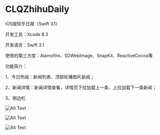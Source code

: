 # CLQZhihuDaily
iOS版知乎日报（Swift 3.1）

开发工具：Xcode 8.3

开发语言：Swift 3.1

使用的第三方库：Alamofire、SDWebImage、SnapKit、ReactiveCocoa等

功能简介：

1、今日热闻：新闻列表、顶部轮播图片新闻；

2、新闻详情：新闻详情查看，详情页下拉加载上一条、上拉加载下一条新闻；

3、侧边栏

![Alt Text](https://github.com/chy305chy/CLQZhihuDaily/blob/master/gif/1.gif)


![Alt Text](https://github.com/chy305chy/CLQZhihuDaily/blob/master/gif/2.gif)


![Alt Text](https://github.com/chy305chy/CLQZhihuDaily/blob/master/gif/3.gif)
